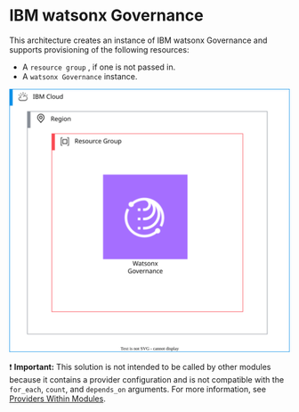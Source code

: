 # IBM watsonx Governance

This architecture creates an instance of IBM watsonx Governance and supports provisioning of the following resources:

- A `resource group` , if one is not passed in.
- A `watsonx Governance` instance.

![watsonx-governance-deployable-architecture](../../reference-architecture/deployable-architecture-watsonx-governance.svg)

:exclamation: **Important:** This solution is not intended to be called by other modules because it contains a provider configuration and is not compatible with the `for_each`, `count`, and `depends_on` arguments. For more information, see [Providers Within Modules](https://developer.hashicorp.com/terraform/language/modules/develop/providers).
